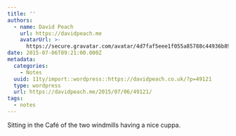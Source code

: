 ```yaml
---
title: ''
authors:
  - name: David Peach
    url: https://davidpeach.me
    avatarUrl: >-
      https://secure.gravatar.com/avatar/4d7faf5eee1f055a85788c44936b8995eaab6dfb004e7854ec747ccb272e91ee?s=96&d=mm&r=g
date: 2015-07-06T09:21:00.000Z
metadata:
  categories:
    - Notes
  uuid: 11ty/import::wordpress::https://davidpeach.co.uk/?p=49121
  type: wordpress
  url: https://davidpeach.me/2015/07/06/49121/
tags:
  - notes
---
```

Sitting in the Café of the two windmills having a nice cuppa.